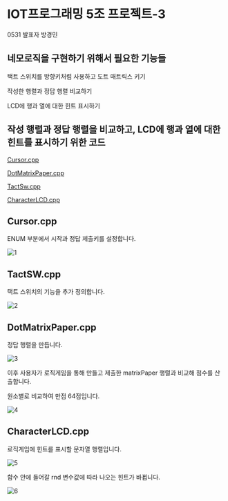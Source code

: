 # IOT프로그래밍 5조 프로젝트-3

0531 발표자 방경민

## 네모로직을 구현하기 위해서 필요한 기능들

택트 스위치를 방향키처럼 사용하고 도트 매트릭스 키기

작성한 행렬과 정답 행렬 비교하기

LCD에 행과 열에 대한 힌트 표시하기



## 작성 행렬과 정답 행렬을 비교하고, LCD에 행과 열에 대한 힌트를 표시하기 위한 코드

[Cursor.cpp](https://github.com/gururur/IOT5T/blob/gh-pages/logicGame/logicGame.Ver.02/Cursor.cpp)

[DotMatrixPaper.cpp](https://github.com/gururur/IOT5T/blob/gh-pages/logicGame/logicGame.Ver.02/DotMatrixPaper.cpp)

[TactSw.cpp](https://github.com/gururur/IOT5T/blob/gh-pages/logicGame/logicGame.Ver.02/TactSW.cpp)

[CharacterLCD.cpp](https://github.com/gururur/IOT5T/blob/gh-pages/logicGame/logicGame.Ver.02/CharacterLCD.cpp)



## Cursor.cpp

ENUM 부분에서 시작과 정답 제출키를 설정합니다. 

![1](https://user-images.githubusercontent.com/64446278/170932300-be823be2-419d-4b9e-87fb-b5f7d61bb5e5.png)



## TactSW.cpp

택트 스위치의 기능을 추가 정의합니다.

![2](https://user-images.githubusercontent.com/64446278/170934358-53814e00-09d0-4413-8655-39a008afbff4.png)



## DotMatrixPaper.cpp

정답 행렬을 만듭니다. 

![3](https://user-images.githubusercontent.com/64446278/170933128-57aa9c24-b2fc-4429-b99d-fefe6c62e194.png)

이후 사용자가 로직게임을 통해 만들고 제출한 matrixPaper 행렬과 비교해 점수를 산출합니다.

원소별로 비교하여 만점 64점입니다.

![4](https://user-images.githubusercontent.com/64446278/170933706-34befcc9-fdfe-4b8b-95fb-b156a41057fe.png)



## CharacterLCD.cpp

로직게임에 힌트를 표시할 문자열 행렬입니다.

![5](https://user-images.githubusercontent.com/64446278/170934957-406cd353-24c9-481f-9484-e5bbd17ccc56.png)

함수 안에 들어갈 rnd 변수값에 따라 나오는 힌트가 바뀝니다.

![6](https://user-images.githubusercontent.com/64446278/170935341-411ecaf5-9dd0-4f05-8461-652511efe5c1.png)
